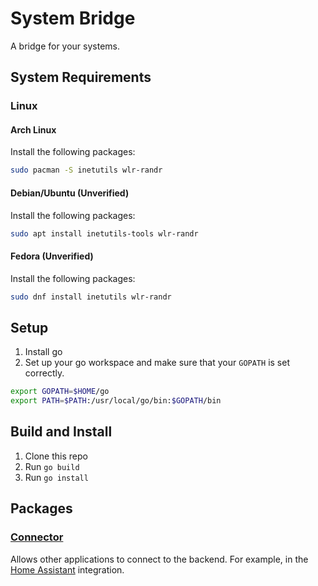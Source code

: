 # System Bridge

A bridge for your systems.

## System Requirements

### Linux

#### Arch Linux

Install the following packages:

```zsh
sudo pacman -S inetutils wlr-randr
```

#### Debian/Ubuntu (Unverified)

Install the following packages:

```zsh
sudo apt install inetutils-tools wlr-randr
```

#### Fedora (Unverified)

Install the following packages:

```zsh
sudo dnf install inetutils wlr-randr
```

## Setup

1. Install go
1. Set up your go workspace and make sure that your `GOPATH` is set correctly.

```zsh
export GOPATH=$HOME/go
export PATH=$PATH:/usr/local/go/bin:$GOPATH/bin
```

## Build and Install

1. Clone this repo
1. Run `go build`
1. Run `go install`

## Packages

### [Connector](https://github.com/timmo001/system-bridge-connector)

Allows other applications to connect to the backend. For example, in the [Home Assistant](https://www.home-assistant.io/integrations/system_bridge) integration.
